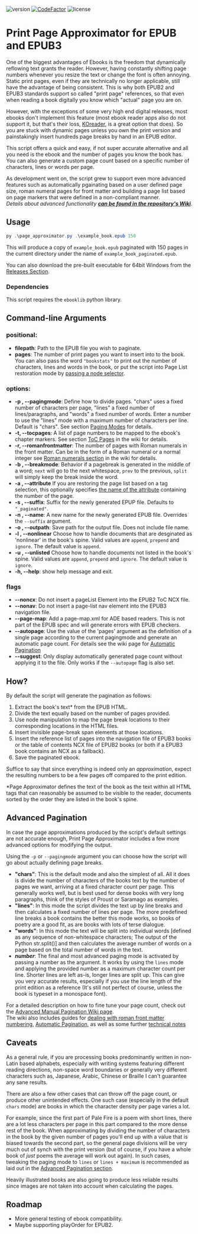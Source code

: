 ![version](https://img.shields.io/badge/version-1.2.1-blue)
[![CodeFactor](https://www.codefactor.io/repository/github/thertzlor/epub-print-page-approximator/badge/main)](https://www.codefactor.io/repository/github/thertzlor/epub-print-page-approximator/overview/main)
![license](https://img.shields.io/github/license/Thertzlor/epub-print-page-approximator)
# Print Page Approximator for EPUB and EPUB3
One of the biggest advantages of Ebooks is the freedom that dynamically reflowing text grants the reader.
However, having constantly shifting page numbers whenever you resize the text or change the font is often annoying. Static print pages, even if they are technically no longer applicable, still have the advantage of being consistent.
This is why both EPUB2 and EPUB3 standards support so called "print page" references, so that even when reading a book digitally you know which "actual" page you are on.

However, with the exceptions of some very high end digital releases, most ebooks don't implement this feature (most ebook reader apps also do not support it, but that's their loss, [KOreader](https://github.com/koreader/koreader), is a great option that does). So you are stuck with dynamic pages unless you own the print version and painstakingly insert hundreds page breaks by hand in an EPUB editor.

This script offers a quick and easy, if not super accurate alternative and all you need is the ebook and the number of pages you know the book has.  
You can also generate a custom page count based on a specific number of characters, lines or words per page.

As development went on, the script grew to support even more advanced features such as automatically pgainating based on a user defined page size, roman numeral pages for front matter and building a page list based on page markers that were defined in a non-compliant manner.  
*Details about advanced functionality **[can be found in the repository's Wiki](https://github.com/Thertzlor/epub-print-page-approximator/wiki)***.

## Usage
```powershell
py .\page_approximator.py .\example_book.epub 150
```
This will produce a copy of `example_book.epub` paginated with 150 pages in the current directory under the name of `example_book_paginated.epub`.

You can also download the pre-built executable for 64bit Windows from the [Releases Section](https://github.com/Thertzlor/epub-print-page-approximator/releases).

### Dependencies
This script requires the `ebooklib` python library.

## Command-line Arguments
### positional:
* **filepath**: Path to the EPUB file you wish to paginate.
* **pages**: The number of print pages you want to insert into to the book. You can also pass the word `"bookstats"` to print out the number of characters, lines and words in the book, or put the script into Page List restoration mode by [passing a node selector](https://github.com/Thertzlor/epub-print-page-approximator/wiki/Page-Lists-from-Existing-Tags#selectors).
### options:
* **-p , --pagingmode**: Define how to divide pages. "chars" uses a fixed number of characters per page, "lines" a fixed number of lines/paragraphs, and "words" a fixed number of words. Enter a number to use the "lines" mode with a maximum number of characters per line. Default is "chars". See section [Paging Modes](#paging-modes) for details.
* **-t, --tocpages**: A list of page numbers to be mapped to the ebook's chapter markers. See section [ToC Pages](https://github.com/Thertzlor/epub-print-page-approximator/wiki/Advanced-Manual-Pagination#toc-pages) in the wiki for details.
* **-r, --romanfrontmatter**: The number of pages with Roman numerals in the front matter. Can be in the form of a Roman numeral or a normal integer see [Roman numerals section](https://github.com/Thertzlor/epub-print-page-approximator/wiki/Advanced-Manual-Pagination#front-matter-with-roman-numbering) in the wiki for details.
* **-b , --breakmode**: Behavior if a pagebreak is generated in the middle of a word; `next` will go to the next whitespace, `prev` to the previous, `split` will simply keep the break inside the word.
* **-a , --attribute** If you are restoring the page list based on a tag selection, this optionally specifies [the name of the attribute](https://github.com/Thertzlor/epub-print-page-approximator/wiki/Page-Lists-from-Existing-Tags#fetching-values-from-other-attributes) containing the number of the page.
* **-s , --suffix**: Suffix for the newly generated EPUP file. Defaults to `"_paginated"`.
* **-n , --name**: A new name for the newly generated EPUB file. Overrides the `--suffix` argument.
* **-o , --outpath**: Save path for the output file. Does not include file name.
* **-l , --nonlinear** Choose how to handle documents that are desginated as 'nonlinear' in the book's spine. Valid values are `append`, `prepend` and `ignore`. The default value is `append`.
* **-u , --unlisted** Choose how to handle documents not listed in the book's spine. Valid values are `append`, `prepend` and `ignore`. The default value is `ignore`.
* **-h, --help**: show help message and exit.
### flags
* **--noncx**: Do not insert a pageList Element into the EPUB2 ToC NCX file.
* **--nonav**: Do not insert a page-list nav element into the EPUB3 navigation file.
* **--page-map**: Add a page-map.xml for ADE based readers. This is not part of the EPUB spec and will generate errors with EPUB checkers.
* **--autopage**: Use the value of the 'pages' argument as the definition of a single page according to the current pagingmode and generate an automatic page count. For details see the wiki page for [Automatic Pagination](https://github.com/Thertzlor/epub-print-page-approximator/wiki/Automatic-Pagination)
* **--suggest**: Only display automatically generated page count without applying it to the file. Only works if the `--autopage` flag is also set.

## How?
By default the script will generate the pagination as follows:
1. Extract the book's text* from the EPUB HTML.
2. Divide the text equally based on the number of pages provided.
3. Use node manipulation to map the page break locations to their corresponding locations in the HTML files.
4. Insert invisible page-break span elements at those locations.
5. Insert the reference list of pages into the navigation file of EPUB3 books or the table of contents NCX file of EPUB2 books (or both if a EPUB3 book contains an NCX as a fallback).
6. Save the paginated ebook.

Suffice to say that since everything is indeed only an *approximation*, expect the resulting numbers to be a few pages off compared to the print edition.  

*Page Approximator defines the text of the book as the text within all HTML tags that can reasonably be assumed to be visible to the reader, documents sorted by the order they are listed in the book's spine.

## Advanced Pagination
In case the page approximations produced by the script's default settings are not accurate enough, Print Page Approximator includes a few more advanced options for modifying the output.

Using the `-p` or `--pagingmode` argument you can choose how the script will go about actually defining page breaks.

* **"chars"**: This is the default mode and also the simplest of all. All it does is divide the number of characters of the books text by the number of pages we want, arriving at a fixed character count per page. This generally works well, but is best used for dense books with very long paragraphs, think of the styles of Proust or Saramago as examples.
* **"lines"**: In this mode the script divides the text up by line breaks and then calculates a fixed number of lines per page. The more predefined line breaks a book contains the better this mode works, so books of poetry are a good fit, as are books with lots of terse dialogue.
* **"words"**: In this mode the text will be split into individual words [defined as any sequence of non-whitespace characters; The output of the Python str.split()] and then calculates the average number of words on a page based on the total number of words in the text.
* ***number***: The final and most advanced paging mode is activated by passing a number as the argument. It works by using the `lines` mode and applying the provided number as a maximum character count per line. Shorter lines are left as-is, longer lines are split up. This can give you very accurate results, especially if you use the line length of the print edition as a reference (It's still not perfect of course, unless the book is typeset in a monospace font).

For a detailed description on how to fine tune your page count, check out the [Advanced Manual Pagination Wiki page](https://github.com/Thertzlor/epub-print-page-approximator/wiki/Advanced-Manual-Pagination).  
The wiki also includes guides for [dealing with roman front matter numbering](https://github.com/Thertzlor/epub-print-page-approximator/wiki/Advanced-Manual-Pagination#front-matter-with-roman-numbering), [Automatic Pagination](https://github.com/Thertzlor/epub-print-page-approximator/wiki/Automatic-Pagination), as well as some further [technical notes](https://github.com/Thertzlor/epub-print-page-approximator/wiki/Technical-Notes)

## Caveats
As a general rule, if you are processing books predominantly written in non-Latin based alphabets, especially with writing systems featuring different reading directions, non-space word boundaries or generally very different characters such as, Japanese, Arabic, Chinese or Braille I can't guarantee any sane results.

There are also a few other cases that can throw off the page count, or produce other unintended effects.
One such case (especially in the default `chars` mode) are books in which the character density per page varies a lot.

For example, since the first part of Pale Fire is a poem with short lines, there are a lot less characters per page in this part compared to the more dense rest of the book. When approximating by dividing the number of characters in the book by the given number of pages you'll end up with a value that is biased towards the second part, so the general page divisions will be very much out of synch with the print version (but of course, if you have a whole book of *just* poems the average will work out again). In such cases, tweaking the paging mode to `lines` or `lines + maximum` is recommended as laid out in the [Advanced Pagination section](#advanced-pagination).

Heavily illustrated books are also going to produce less reliable results since images are not taken into account when calculating the pages.

## Roadmap
* More general testing of ebook compatibility.
* Maybe supporting playOrder for EPUB2.
